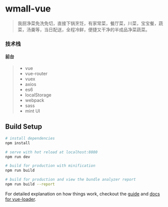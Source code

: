 # wmall-vue

> 我厨净菜免洗免切，直接下锅烹饪，有家常菜，餐厅菜，川菜，宝宝餐，蔬菜，汤羹等，当日配送，全程冷鲜，便捷又干净的半成品净菜蔬菜。

### 技术栈

#### 前台
> * vue
> * vue-router
> * vuex
> * axios
> * es6
> * localStorage
> * webpack
> * sass
> * mint UI

## Build Setup

``` bash
# install dependencies
npm install

# serve with hot reload at localhost:8080
npm run dev

# build for production with minification
npm run build

# build for production and view the bundle analyzer report
npm run build --report
```

For detailed explanation on how things work, checkout the [guide](http://vuejs-templates.github.io/webpack/) and [docs for vue-loader](http://vuejs.github.io/vue-loader).
